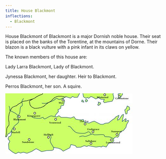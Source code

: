 ```yaml
---
title: House Blackmont
inflections:
  - Blackmont
---
```


House Blackmont of Blackmont is a major Dornish noble house. Their seat is placed on the banks of the Torentine, at the mountains of Dorne. Their blazon is a black vulture with a pink infant in its claws on yellow.

The known members of this house are:

Lady Larra Blackmont, Lady of Blackmont.

Jynessa Blackmont, her daughter. Heir to Blackmont.

Perros Blackmont, her son. A squire.

![Image](images/000024.jpg)


